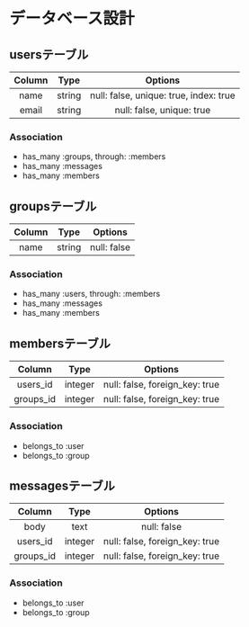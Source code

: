 # データベース設計

## usersテーブル

| Column | Type  | Options                              |
|:------:|:-----:|:------------------------------------:|
|name    |string |null: false, unique: true, index: true|
|email   |string |null: false, unique: true             |

### Association
- has_many :groups, through: :members
- has_many :messages
- has_many :members


## groupsテーブル

| Column | Type  | Options   |
|:------:|:-----:|:---------:|
|name    |string |null: false|

### Association
- has_many :users, through: :members
- has_many :messages
- has_many :members


## membersテーブル

| Column  | Type  | Options                      |
|:-------:|:-----:|:----------------------------:|
|users_id |integer|null: false, foreign_key: true|
|groups_id|integer|null: false, foreign_key: true|

### Association
- belongs_to :user
- belongs_to :group


## messagesテーブル

| Column  | Type  | Options   |
|:-------:|:-----:|:---------:|
|body     |text   |null: false|
|users_id |integer|null: false, foreign_key: true|
|groups_id|integer|null: false, foreign_key: true|

### Association
- belongs_to :user
- belongs_to :group